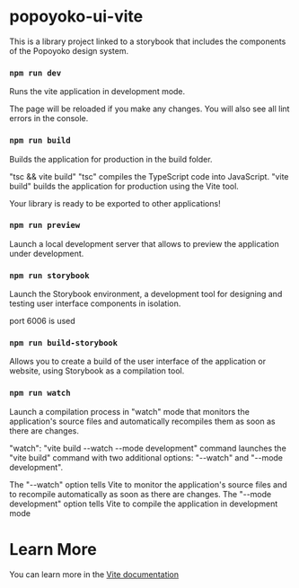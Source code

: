 # popoyoko-ui-vite

This is a library project linked to a storybook that includes the components of the Popoyoko design system.

### `npm run dev`

Runs the vite application in development mode.

The page will be reloaded if you make any changes.
You will also see all lint errors in the console.

### `npm run build`

Builds the application for production in the build folder.

"tsc && vite build"
"tsc" compiles the TypeScript code into JavaScript.
"vite build" builds the application for production using the Vite tool.

Your library is ready to be exported to other applications!

### `npm run preview`

Launch a local development server that allows to preview the application under development.

### `npm run storybook`

Launch the Storybook environment, a development tool for designing and testing user interface components in isolation.

port 6006 is used

### `npm run build-storybook`

Allows you to create a build of the user interface of the application or website, using Storybook as a compilation tool.

### `npm run watch`

Launch a compilation process in "watch" mode that monitors the application's source files and automatically recompiles them as soon as there are changes.

"watch": "vite build --watch --mode development"
command launches the "vite build" command with two additional options: "--watch" and "--mode development".

The "--watch" option tells Vite to monitor the application's source files and to recompile automatically as soon as there are changes. The "--mode development" option tells Vite to compile the application in development mode

# Learn More

You can learn more in the [Vite documentation](https://vitejs.dev/guide/)
